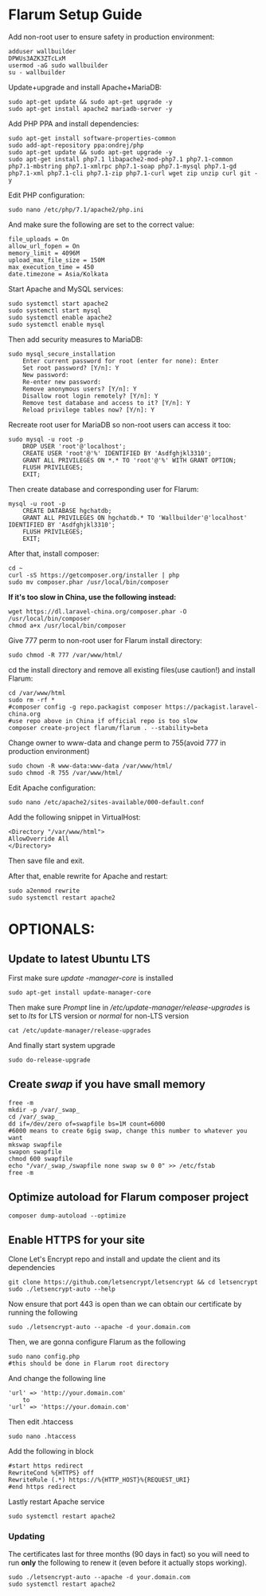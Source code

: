 # Flarum Setup Guide

Add non-root user to ensure safety in production environment:

```
adduser wallbuilder 
DPWUs3AZK3ZTcLxM
usermod -aG sudo wallbuilder
su - wallbuilder
```

Update+upgrade and install Apache+MariaDB:

```
sudo apt-get update && sudo apt-get upgrade -y
sudo apt-get install apache2 mariadb-server -y
```

Add PHP PPA and install dependencies:

```
sudo apt-get install software-properties-common
sudo add-apt-repository ppa:ondrej/php
sudo apt-get update && sudo apt-get upgrade -y
sudo apt-get install php7.1 libapache2-mod-php7.1 php7.1-common php7.1-mbstring php7.1-xmlrpc php7.1-soap php7.1-mysql php7.1-gd php7.1-xml php7.1-cli php7.1-zip php7.1-curl wget zip unzip curl git -y
```

Edit PHP configuration:

``````
sudo nano /etc/php/7.1/apache2/php.ini
``````

And make sure the following are set to the correct value:

```
file_uploads = On
allow_url_fopen = On
memory_limit = 4096M
upload_max_file_size = 150M
max_execution_time = 450
date.timezone = Asia/Kolkata
```

Start Apache and MySQL services:

```
sudo systemctl start apache2
sudo systemctl start mysql
sudo systemctl enable apache2
sudo systemctl enable mysql
```

Then add security measures to MariaDB:

```
sudo mysql_secure_installation
	Enter current password for root (enter for none): Enter
	Set root password? [Y/n]: Y
	New password: 
	Re-enter new password: 
	Remove anonymous users? [Y/n]: Y
	Disallow root login remotely? [Y/n]: Y
	Remove test database and access to it? [Y/n]: Y
	Reload privilege tables now? [Y/n]: Y
```

Recreate root user for MariaDB so non-root users can access it too:

```
sudo mysql -u root -p
	DROP USER 'root'@'localhost';
	CREATE USER 'root'@'%' IDENTIFIED BY 'Asdfghjkl3310';
	GRANT ALL PRIVILEGES ON *.* TO 'root'@'%' WITH GRANT OPTION;
	FLUSH PRIVILEGES;
	EXIT;
```

Then create database and corresponding user for Flarum:

```
mysql -u root -p
	CREATE DATABASE hgchatdb;
	GRANT ALL PRIVILEGES ON hgchatdb.* TO 'Wallbuilder'@'localhost' IDENTIFIED BY 'Asdfghjkl3310';
	FLUSH PRIVILEGES;
	EXIT;
```

After that, install composer:

```
cd ~
curl -sS https://getcomposer.org/installer | php
sudo mv composer.phar /usr/local/bin/composer
```

**If it's too slow in China, use the following instead:**

```
wget https://dl.laravel-china.org/composer.phar -O /usr/local/bin/composer
chmod a+x /usr/local/bin/composer
```

Give 777 perm to non-root user for Flarum install directory:

```
sudo chmod -R 777 /var/www/html/
```

cd the install directory and remove all existing files(use caution!) and install Flarum:

```
cd /var/www/html
sudo rm -rf *
#composer config -g repo.packagist composer https://packagist.laravel-china.org
#use repo above in China if official repo is too slow
composer create-project flarum/flarum . --stability=beta
```

Change owner to www-data and change perm to 755(avoid 777 in production environment)

```
sudo chown -R www-data:www-data /var/www/html/
sudo chmod -R 755 /var/www/html/
```

Edit Apache configuration:

```
sudo nano /etc/apache2/sites-available/000-default.conf
```

Add the following snippet in VirtualHost:

```
<Directory "/var/www/html">
AllowOverride All
</Directory>
```

Then save file and exit.

After that, enable rewrite for Apache and restart:

```
sudo a2enmod rewrite
sudo systemctl restart apache2
```

# OPTIONALS:

## Update to latest Ubuntu LTS

First make sure *update -manager-core* is installed

```
sudo apt-get install update-manager-core
```

Then make sure *Prompt* line in */etc/update-manager/release-upgrades* is set to *lts* for LTS version or *normal* for non-LTS version

```
cat /etc/update-manager/release-upgrades
```

And finally start system upgrade

```
sudo do-release-upgrade
```

## Create *swap* if you have small memory

```
free -m
mkdir -p /var/_swap_
cd /var/_swap_
dd if=/dev/zero of=swapfile bs=1M count=6000
#6000 means to create 6gig swap, change this number to whatever you want
mkswap swapfile
swapon swapfile
chmod 600 swapfile
echo "/var/_swap_/swapfile none swap sw 0 0" >> /etc/fstab
free -m
```

## Optimize autoload for Flarum composer project

```
composer dump-autoload --optimize
```

## Enable HTTPS for your site

Clone Let's Encrypt repo and install and update the client and its dependencies

```
git clone https://github.com/letsencrypt/letsencrypt && cd letsencrypt
sudo ./letsencrypt-auto --help
```

Now ensure that port 443 is open than we can obtain our certificate by running the following

```
sudo ./letsencrypt-auto --apache -d your.domain.com
```

Then, we are gonna configure Flarum as the following

```
sudo nano config.php
#this should be done in Flarum root directory
```

And change the following line

```
'url' => 'http://your.domain.com'
 	to
'url' => 'https://your.domain.com'
```

Then edit .htaccess

```
sudo nano .htaccess
```

Add the following in <IfModule mod_rewrite.c> block

```
#start https redirect                                                                       
RewriteCond %{HTTPS} off                                                                      
RewriteRule (.*) https://%{HTTP_HOST}%{REQUEST_URI}                                             
#end https redirect
```

Lastly restart Apache service

```
sudo systemctl restart apache2
```

### Updating

The certificates last for three months (90 days in fact) so you will need to run **only** the following to renew it (even before it actually stops working).

```
sudo ./letsencrypt-auto --apache -d your.domain.com
sudo systemctl restart apache2
```

